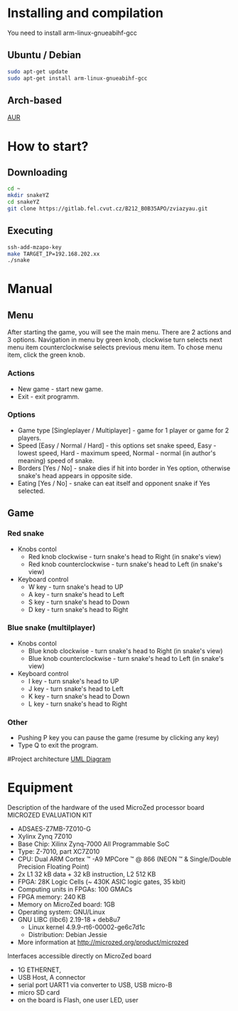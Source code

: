 # Installing and compilation
You need to install arm-linux-gnueabihf-gcc
## Ubuntu / Debian
```bash
sudo apt-get update
sudo apt-get install arm-linux-gnueabihf-gcc
```
## Arch-based
[AUR](https://aur.archlinux.org/packages/arm-linux-gnueabihf-gcc)

# How to start?
## Downloading
```bash
cd ~
mkdir snakeYZ 
cd snakeYZ
git clone https://gitlab.fel.cvut.cz/B212_B0B35APO/zviazyau.git
```

## Executing
```bash
ssh-add-mzapo-key
make TARGET_IP=192.168.202.xx
./snake
```


# Manual
## Menu 
After starting the game, you will see the main menu. There are 2 actions and 3 options. Navigation in menu by green knob, clockwise turn selects next menu item сounterclockwise selects previous menu item. To chose menu item, click the green knob.
### Actions
* New game - start new game.
* Exit - exit programm.
### Options
* Game type [Singleplayer / Multiplayer] - game for 1 player or game for 2 players.
* Speed [Easy / Normal / Hard] - this options set snake speed, Easy - lowest speed, Hard - maximum speed, Normal - normal (in author's meaning) speed of snake.
* Borders [Yes / No] - snake dies if hit into border in Yes option, otherwise snake's head appears in opposite side.
* Eating [Yes / No] - snake can eat itself and opponent snake if Yes selected.

## Game
### Red snake
* Knobs contol
  * Red knob clockwise - turn snake's head to Right (in snake's view)
  * Red knob сounterclockwise - turn snake's head to
    Left (in snake's view)
* Keyboard control
  * W key - turn snake's head to UP
  * A key - turn snake's head to Left
  * S key - turn snake's head to Down
  * D key - turn snake's head to Right

### Blue snake (multilplayer)
* Knobs contol
  * Blue knob clockwise - turn snake's head to Right (in snake's view)
  * Blue knob сounterclockwise - turn snake's head to
    Left (in snake's view)
* Keyboard control
  * I key - turn snake's head to UP
  * J key - turn snake's head to Left
  * K key - turn snake's head to Down
  * L key - turn snake's head to Right

### Other
* Pushing P key you can pause the game (resume by clicking any key)
* Type Q to exit the program.

#Project architecture
[UML Diagram](https://gitlab.fel.cvut.cz/B212_B0B35APO/zviazyau/-/blob/main/snake_diagram.pdf)

# Equipment
Description of the hardware of the used MicroZed processor board
MICROZED EVALUATION KIT
* ADSAES-Z7MB-7Z010-G
* Xylinx Zynq 7Z010
* Base Chip: Xilinx Zynq-7000 All Programmable SoC
* Type: Z-7010, part XC7Z010
* CPU: Dual ARM Cortex ™ -A9 MPCore ™ @ 866 (NEON ™ & Single/Double Precision
Floating Point)
* 2x L1 32 kB data + 32 kB instruction, L2 512 KB
* FPGA: 28K Logic Cells (~ 430K ASIC logic gates, 35 kbit)
* Computing units in FPGAs: 100 GMACs
* FPGA memory: 240 KB
* Memory on MicroZed board: 1GB
* Operating system: GNU/Linux
* GNU LIBC (libc6) 2.19-18 + deb8u7
  * Linux kernel 4.9.9-rt6-00002-ge6c7d1c
  * Distribution: Debian Jessie
* More information at http://microzed.org/product/microzed

Interfaces accessible directly on MicroZed board
* 1G ETHERNET,
* USB Host, A connector
* serial port UART1 via converter to USB, USB micro-B
* micro SD card
* on the board is Flash, one user LED, user 
